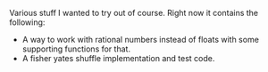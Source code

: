 Various stuff I wanted to try out of course.
Right now it contains the following:

* A way to work with rational numbers instead of floats with some supporting functions for that.
* A fisher yates shuffle implementation and test code.
